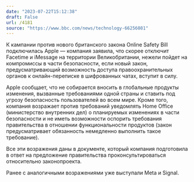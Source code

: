 ```yaml
---
date: "2023-07-22T15:12:38"
draft: False
url: /4181
source: "https://www.bbc.com/news/technology-66256081"
---
```


К кампании против нового британского закона Online Safety Bill подключилась Apple — компания заявила, что скорее отключит Facetime и iMessage на территории Великобритании, нежели пойдет на компромиссы в части безопасности, если новый закон, предусматривающий возможность доступа правоохранительных органов к онлайн-переписке в шифрованных чатах, вступит в силу.

Apple сообщает, что не собирается вносить в глобальные продукты изменения, вызванные требованиями одной страны и ставить под угрозу безопасность пользователей во всем мире. Кроме того, компания возражает против требований уведомлять Home Office (министерство внутренних дел) о планируемых изменениях в части безопасности и не иметь возможности оспорить требования правительства в отношении функциональности продуктов (закон предусматривает обязанность немедленно выполнить такое требование).

Все эти возражения даны в документе, который компания подготовила в ответ на предложение правительства проконсультироваться относительно законопроекта. 

Ранее с аналогичными возражениями уже выступали Meta и Signal.
